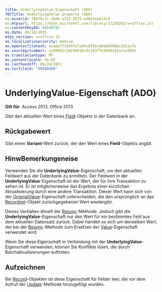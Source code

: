 ```yaml
---
title: UnderlyingValue-Eigenschaft (ADO)
TOCTitle: UnderlyingValue property (ADO)
ms:assetid: f84f4c1c-2bd4-a725-3575-ed063ead13c8
ms:mtpsurl: https://msdn.microsoft.com/library/JJ250262(v=office.15)
ms:contentKeyID: 48548782
ms.date: 09/18/2015
mtps_version: v=office.15
ms.localizationpriority: medium
ms.openlocfilehash: 4caee7718d9fe7a49c9f5bc00a69590bc3d1acfe
ms.sourcegitcommit: a1d9041c20256616c9c183f7d1049142a7ac6991
ms.translationtype: MT
ms.contentlocale: de-DE
ms.lasthandoff: 09/24/2021
ms.locfileid: "59588909"
---
```

# <a name="underlyingvalue-property-ado"></a>UnderlyingValue-Eigenschaft (ADO)


**Gilt für**: Access 2013, Office 2013



Gibt den aktuellen Wert eines [Field](field-object-ado.md)-Objekts in der Datenbank an.

## <a name="return-value"></a>Rückgabewert

Gibt einen **Variant**-Wert zurück, der den Wert eines **Field**-Objekts angibt.

## <a name="remarks"></a>HinwBemerkungeneise

Verwenden Sie die **UnderlyingValue**-Eigenschaft, um den aktuellen Feldwert aus der Datenbank zu ermitteln. Der Feldwert in der **UnderlyingValue**-Eigenschaft ist der Wert, der für Ihre Transaktion zu sehen ist. Er ist möglicherweise das Ergebnis einer kürzlichen Aktualisierung durch eine andere Transaktion. Dieser Wert kann sich von der [OriginalValue](originalvalue-property-ado.md)-Eigenschaft unterscheiden, die den ursprünglich an das [Recordset](recordset-object-ado.md)-Objekt zurückgegebenen Wert wiedergibt.

Dieses Verhalten ähnelt der [Resync](resync-method-ado.md)-Methode. Jedoch gibt die **UnderlyingValue**-Eigenschaft nur den Wert für ein bestimmtes Feld aus dem aktuellen Datensatz zurück. Dabei handelt es sich um denselben Wert, der bei der [Resync](resync-method-ado.md)-Methode zum Ersetzen der [Value](value-property-ado.md)-Eigenschaft verwendet wird.

Wenn Sie diese Eigenschaft in Verbindung mit der **UnderlyingValue**-Eigenschaft verwenden, können Sie Konflikte lösen, die durch Batchaktualisierungen auftreten.

## <a name="record"></a>Aufzeichnen

Bei [Record](record-object-ado.md)-Objekten ist diese Eigenschaft für Felder leer, die vor dem Aufruf der [Update](update-method-ado.md)-Methode hinzugefügt wurden.

